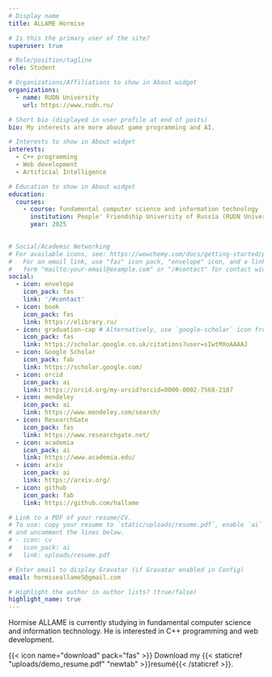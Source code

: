 ```yaml
---
# Display name
title: ALLAME Hormise

# Is this the primary user of the site?
superuser: true

# Role/position/tagline
role: Student

# Organizations/Affiliations to show in About widget
organizations:
  - name: RUDN University
    url: https://www.rudn.ru/

# Short bio (displayed in user profile at end of posts)
bio: My interests are more about game programming and AI.

# Interests to show in About widget
interests:
  - C++ programming
  - Web development
  - Artificial Intelligence

# Education to show in About widget
education:
  courses:
    - course: fundamental computer science and information technology
      institution: People' Friendship University of Russia (RUDN University)
      year: 2025
   

# Social/Academic Networking
# For available icons, see: https://wowchemy.com/docs/getting-started/page-builder/#icons
#   For an email link, use "fas" icon pack, "envelope" icon, and a link in the
#   form "mailto:your-email@example.com" or "/#contact" for contact widget.
social:
  - icon: envelope
    icon_pack: fas
    link: '/#contact'
  - icon: book
    icon_pack: fas
    link: https://elibrary.ru/
  - icon: graduation-cap # Alternatively, use `google-scholar` icon from `ai` icon pack
    icon_pack: fas
    link: https://scholar.google.co.uk/citations?user=sIwtMXoAAAAJ
  - icon: Google Scholar
    icon_pack: fab
    link: https://scholar.google.com/
  - icon: orcid
    icon_pack: ai
    link: https://orcid.org/my-orcid?orcid=0000-0002-7568-2187
  - icon: mendeley
    icon_pack: ai
    link: https://www.mendeley.com/search/
  - icon: ResearchGate
    icon_pack: fas
    link: https://www.researchgate.net/
  - icon: academia
    icon_pack: ai
    link: https://www.academia.edu/
  - icon: arxiv
    icon_pack: ai
    link: https://arxiv.org/
  - icon: github
    icon_pack: fab
    link: https://github.com/hallame

# Link to a PDF of your resume/CV.
# To use: copy your resume to `static/uploads/resume.pdf`, enable `ai` icons in `params.toml`,
# and uncomment the lines below.
# - icon: cv
#   icon_pack: ai
#   link: uploads/resume.pdf

# Enter email to display Gravatar (if Gravatar enabled in Config)
email: hormiseallame5@gmail.com

# Highlight the author in author lists? (true/false)
highlight_name: true
---
```


 Hormise ALLAME is currently studying in fundamental computer science and information technology. He is interested in C++ programming and web development.

{{< icon name="download" pack="fas" >}} Download my {{< staticref "uploads/demo_resume.pdf" "newtab" >}}resumé{{< /staticref >}}.
